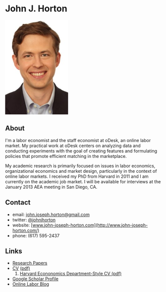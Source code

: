 <script type="text/javascript">

  var _gaq = _gaq || [];
  _gaq.push(['_setAccount', 'UA-9193153-6']);
  _gaq.push(['_trackPageview']);

  (function() {
    var ga = document.createElement('script'); ga.type = 'text/javascript'; ga.async = true;
    ga.src = ('https:' == document.location.protocol ? 'https://ssl' : 'http://www') + '.google-analytics.com/ga.js';
    var s = document.getElementsByTagName('script')[0]; s.parentNode.insertBefore(ga, s);
  })();

</script>

<link href="markdown.css" rel="stylesheet"></link> 

John J. Horton 
==============
[<img src="headshot.jpg">](index.html)

About
-----
I'm a labor economist and the staff economist at oDesk, an online labor market.
My practical work at oDesk centers on analyzing data and conducting experiments with the goal of creating features and formulating policies that promote efficient matching in the marketplace.

My academic research is primarily focused on issues in labor economics, organizational economics and market design, particularly in the context of online labor markets.
I received my PhD from Harvard in 2011 and I am currently on the academic job market. I will be available for interviews at the January 2013 AEA meeting in San Diego, CA.

Contact
-------
* email: john.joseph.horton@gmail.com
* twitter: [@johnjhorton](https://twitter.com/johnjhorton)
* website: [www.john-joseph-horton.com](http://www.john-joseph-horton.com/)
* phone: (617) 595-2437

Links
-----
* [Research Papers](papers.html)
* [CV](cv.html) [(pdf)](cv.pdf) 
  1. [Harvard Econonomics Department-Style CV (pdf)](econ_cv.pdf)
* [Google Scholar Profile](http://scholar.google.com/citations?user=L_O2kH0AAAAJ&hl=en)
* [Online Labor Blog](http://www.onlinelabor.blogspot.com)

